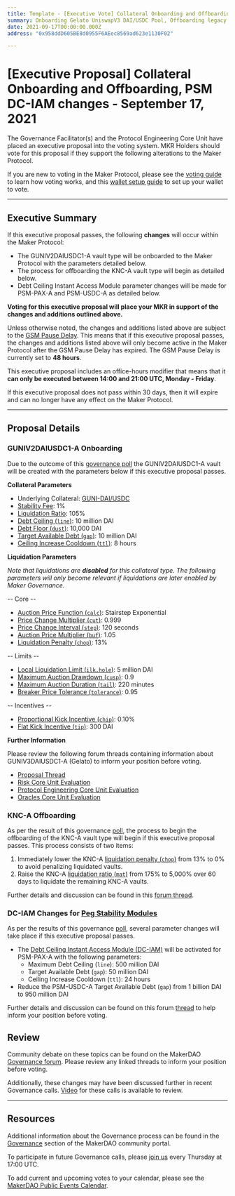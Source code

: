 ```yaml
---
title: Template - [Executive Vote] Collateral Onboarding and Offboarding, PSM DC-IAM changes - September 17, 2021
summary: Onboarding Gelato UniswapV3 DAI/USDC Pool, Offboarding legacy KNC token, and making Debt Ceiling Instant-access Module parameter changes for Peg Stability Modules.
date: 2021-09-17T00:00:00.000Z
address: "0x958ddD605BE8d0955F6AEec8569ad623e1130F02"

---
```

# [Executive Proposal] Collateral Onboarding and Offboarding, PSM DC-IAM changes - September 17, 2021

The Governance Facilitator(s) and the Protocol Engineering Core Unit have placed an executive proposal into the voting system. MKR Holders should vote for this proposal if they support the following alterations to the Maker Protocol.

If you are new to voting in the Maker Protocol, please see the [voting guide](https://community-development.makerdao.com/en/learn/governance/how-voting-works/) to learn how voting works, and this [wallet setup guide](https://community-development.makerdao.com/en/learn/governance/voting-setup/) to set up your wallet to vote.

---

## Executive Summary

If this executive proposal passes, the following **changes** will occur within the Maker Protocol:
- The GUNIV2DAIUSDC1-A vault type will be onboarded to the Maker Protocol with the parameters detailed below.
- The process for offboarding the KNC-A vault type will begin as detailed below.
- Debt Ceiling Instant Access Module parameter changes will be made for PSM-PAX-A and PSM-USDC-A as detailed below.

**Voting for this executive proposal will place your MKR in support of the changes and additions outlined above.**

Unless otherwise noted, the changes and additions listed above are subject to the [GSM Pause Delay](https://community-development.makerdao.com/en/learn/governance/param-gsm-pause-delay). This means that if this executive proposal passes, the changes and additions listed above will only become active in the Maker Protocol after the GSM Pause Delay has expired. The GSM Pause Delay is currently set to **48 hours**.

 This executive proposal includes an office-hours modifier that means that it **can only be executed between 14:00 and 21:00 UTC, Monday - Friday**.

If this executive proposal does not pass within 30 days, then it will expire and can no longer have any effect on the Maker Protocol.

---

## Proposal Details

### GUNIV2DAIUSDC1-A Onboarding

Due to the outcome of this [governance poll](https://vote.makerdao.com/polling/QmZ5TESw?network=mainnet#poll-detail) the GUNIV2DAIUSDC1-A vault will be created with the parameters below if this executive proposal passes.

**Collateral Parameters**

* Underlying Collateral: [GUNI-DAI/USDC](https://forum.makerdao.com/t/g-uni-dai-usdc-uniswap-v3-lp-erc20-collateral-onboarding-application/9026)
* [Stability Fee](https://community-development.makerdao.com/en/learn/governance/param-stability-fee): 1%
* [Liquidation Ratio](https://community-development.makerdao.com/en/learn/governance/param-liquidation-ratio): 105%
* [Debt Ceiling (`line`)](https://community-development.makerdao.com/en/learn/governance/param-debt-ceiling): 10 million DAI
* [Debt Floor (`dust`)](https://community-development.makerdao.com/en/learn/governance/param-debt-floor): 10,000 DAI
* [Target Available Debt (`gap`)](https://makerdao.world/en/learn/governance/module-dciam): 10 million DAI
* [Ceiling Increase Cooldown (`ttl`)](https://makerdao.world/en/learn/governance/module-dciam): 8 hours


**Liquidation Parameters**

*Note that liquidations are **disabled** for this collateral type. The following parameters will only become relevant if liquidations are later enabled by Maker Governance.*

-- Core --
* [Auction Price Function (`calc`)](https://community-development.makerdao.com/en/learn/governance/param-auction-price-function): Stairstep Exponential
* [Price Change Multiplier (`cut`)](https://community-development.makerdao.com/en/learn/governance/param-auction-price-function): 0.999
* [Price Change Interval (`step`)](https://community-development.makerdao.com/en/learn/governance/param-auction-price-function): 120 seconds
* [Auction Price Multiplier (`buf`)](https://community-development.makerdao.com/en/learn/governance/param-auction-price-multiplier): 1.05
* [Liquidation Penalty (`chop`)](https://community-development.makerdao.com/en/learn/governance/param-liquidation-penalty): 13%

-- Limits --

* [Local Liquidation Limit (`ilk.hole`)](https://community-development.makerdao.com/en/learn/governance/param-local-liquidation-limit): 5 million DAI
* [Maximum Auction Drawdown (`cusp`)](https://community-development.makerdao.com/en/learn/governance/param-max-auction-drawdown): 0.9
* [Maximum Auction Duration (`tail`)](https://community-development.makerdao.com/en/learn/governance/param-max-auction-duration): 220 minutes
* [Breaker Price Tolerance (`tolerance`)](https://community-development.makerdao.com/en/learn/governance/param-breaker-price-tolerance): 0.95

-- Incentives --

* [Proportional Kick Incentive (`chip`)](https://community-development.makerdao.com/en/learn/governance/param-proportional-kick-incentive): 0.10%
* [Flat Kick Incentive (`tip`)](https://community-development.makerdao.com/en/learn/governance/param-flat-kick-incentive): 300 DAI

**Further Information**

Please review the following forum threads containing information about GUNIV3DAIUSDC1-A (Gelato) to inform your position before voting.
* [Proposal Thread](https://forum.makerdao.com/t/g-uni-dai-usdc-uniswap-v3-lp-erc20-collateral-onboarding-application/9026)
* [Risk Core Unit Evaluation](https://forum.makerdao.com/t/g-uni-dai-usdc-collateral-onboarding-risk-evaluation/9719)
* [Protocol Engineering Core Unit Evaluation](https://forum.makerdao.com/t/guni-dai-usdc-erc20-token-smart-contract-technical-assessment/9139)
* [Oracles Core Unit  Evaluation](https://forum.makerdao.com/t/guni-dai-usdc-collateral-onboarding-oracle-assessment-mip10c3-sp41/10268)

### KNC-A Offboarding

As per the result of this governance [poll](https://vote.makerdao.com/polling/QmQ4Jotm?network=mainnet), the process to begin the offboarding of the KNC-A vault type will begin if this executive proposal passes. This process consists of two items:

1. Immediately lower the KNC-A [liquidation penalty (`chop`)](https://makerdao.world/en/learn/governance/param-liquidation-penalty) from 13% to 0% to avoid penalizing liquidated vaults.
2. Raise the KNC-A [liquidation ratio (`mat`)](https://makerdao.world/en/learn/governance/param-liquidation-ratio) from 175% to 5,000% over 60 days to liquidate the remaining KNC-A vaults.

Further details and discussion can be found in this [forum thread](https://forum.makerdao.com/t/signal-request-offboard-knc-legacy-token/10081).

### DC-IAM Changes for [Peg Stability Modules](https://makerdao.world/en/learn/governance/module-psm)

As per the results of this governance [poll](https://vote.makerdao.com/polling/QmbGPgxo?network=mainnet), several parameter changes will take place if this executive proposal passes.

* The [Debt Ceiling Instant Access Module (DC-IAM)](https://makerdao.world/en/learn/governance/module-dciam) will be activated for PSM-PAX-A with the following parameters:
  * Maximum Debt Ceiling (`line`): 500 million DAI
  * Target Available Debt (`gap`): 50 million DAI
  * Ceiling Increase Cooldown (`ttl`): 24 hours
* Reduce the PSM-USDC-A Target Available Debt (`gap`) from 1 billion DAI to 950 million DAI

Further details and discussion can be found on this forum [thread](https://forum.makerdao.com/t/signal-request-activate-dc-iam-for-psm-pax-a-and-adjust-dc-iam-gap-parameter-for-psm-usdc-a/10199) to help inform your position before voting.

## Review

Community debate on these topics can be found on the MakerDAO [Governance forum](https://forum.makerdao.com/). Please review any linked threads to inform your position before voting.

Additionally, these changes may have been discussed further in recent Governance calls. [Video](https://www.youtube.com/playlist?list=PLLzkWCj8ywWNq5-90-Id6VPSsrk4OWVan) for these calls is available to review.

---

## Resources

Additional information about the Governance process can be found in the [Governance](https://community-development.makerdao.com/en/learn/governance) section of the MakerDAO community portal.

To participate in future Governance calls, please [join us](https://github.com/makerdao/community/tree/master/governance/governance-and-risk-meetings) every Thursday at 17:00 UTC.

To add current and upcoming votes to your calendar, please see the [MakerDAO Public Events Calendar](https://calendar.google.com/calendar/embed?src=makerdao.com_3efhm2ghipksegl009ktniomdk%40group.calendar.google.com&ctz=UTC&mode=week&showCalendars=0&showPrint=0).
